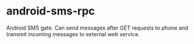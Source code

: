 android-sms-rpc
===============

Android SMS gate. Can send messages after GET requests to phone and transmit incoming messages to external web service.
